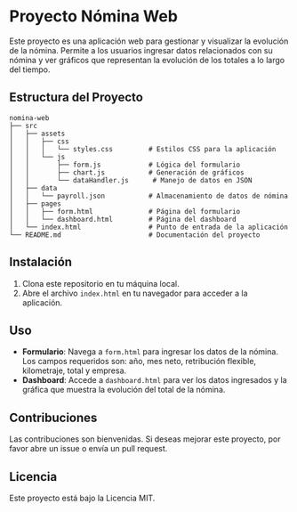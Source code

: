 # Proyecto Nómina Web

Este proyecto es una aplicación web para gestionar y visualizar la evolución de la nómina. Permite a los usuarios ingresar datos relacionados con su nómina y ver gráficos que representan la evolución de los totales a lo largo del tiempo.

## Estructura del Proyecto

```
nomina-web
├── src
│   ├── assets
│   │   ├── css
│   │   │   └── styles.css         # Estilos CSS para la aplicación
│   │   └── js
│   │       ├── form.js            # Lógica del formulario
│   │       ├── chart.js           # Generación de gráficos
│   │       └── dataHandler.js      # Manejo de datos en JSON
│   ├── data
│   │   └── payroll.json           # Almacenamiento de datos de nómina
│   ├── pages
│   │   ├── form.html              # Página del formulario
│   │   └── dashboard.html         # Página del dashboard
│   └── index.html                 # Punto de entrada de la aplicación
└── README.md                      # Documentación del proyecto
```

## Instalación

1. Clona este repositorio en tu máquina local.
2. Abre el archivo `index.html` en tu navegador para acceder a la aplicación.

## Uso

- **Formulario**: Navega a `form.html` para ingresar los datos de la nómina. Los campos requeridos son: año, mes neto, retribución flexible, kilometraje, total y empresa.
- **Dashboard**: Accede a `dashboard.html` para ver los datos ingresados y la gráfica que muestra la evolución del total de la nómina.

## Contribuciones

Las contribuciones son bienvenidas. Si deseas mejorar este proyecto, por favor abre un issue o envía un pull request.

## Licencia

Este proyecto está bajo la Licencia MIT.